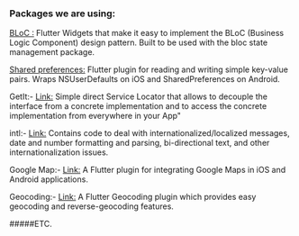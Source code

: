 ### Packages we are using:

[BLoC :](https://pub.dev/packages/bloc) Flutter Widgets that make it easy to implement the BLoC (Business Logic Component) design pattern. Built to be used with the bloc state management package.

[Shared preferences:](https://pub.dev/packages/shared_preferences) Flutter plugin for reading and writing simple key-value pairs. Wraps NSUserDefaults on iOS and SharedPreferences on Android.

GetIt:- [Link:](https://pub.dev/packages/get_it) Simple direct Service Locator that allows to decouple the interface from a concrete implementation and to access the concrete implementation from everywhere in your App"

intl:- [Link:](https://pub.dev/packages/agora_rtc_engine) Contains code to deal with internationalized/localized messages, date and number formatting and parsing, bi-directional text, and other internationalization issues.

Google Map:- [Link:](https://pub.dev/packages/google_maps_flutter) A Flutter plugin for integrating Google Maps in iOS and Android applications.

Geocoding:- [Link:](https://pub.dev/packages/geocoding) A Flutter Geocoding plugin which provides easy geocoding and reverse-geocoding features.

#####ETC.
